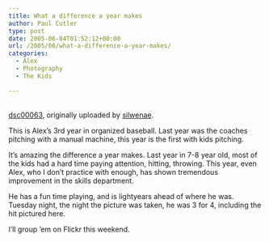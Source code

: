 ```yaml
---
title: What a difference a year makes
author: Paul Cutler
type: post
date: 2005-06-04T01:52:12+00:00
url: /2005/06/what-a-difference-a-year-makes/
categories:
  - Alex
  - Photography
  - The Kids

---
```

<div class="flickr-frame">
  <a href="http://www.flickr.com/photos/silwenae/16789379/" title="photo sharing"><img src="https://i1.wp.com/photos12.flickr.com/16789379_67cf28e84a.jpg?w=700" class="flickr-photo" alt="" data-recalc-dims="1" /></a><br /> <br /> <span class="flickr-caption"><a href="http://www.flickr.com/photos/silwenae/16789379/">dsc00063</a>, originally uploaded by <a href="http://www.flickr.com/people/silwenae/">silwenae</a>.</span>
</div>

<p class="flickr-yourcomment">
  This is Alex&#8217;s 3rd year in organized baseball. Last year was the coaches pitching with a manual machine, this year is the first with kids pitching.
</p>

It&#8217;s amazing the difference a year makes. Last year in 7-8 year old, most of the kids had a hard time paying attention, hitting, throwing. This year, even Alex, who I don&#8217;t practice with enough, has shown tremendous improvement in the skills department.

He has a fun time playing, and is lightyears ahead of where he was. Tuesday night, the night the picture was taken, he was 3 for 4, including the hit pictured here.

I&#8217;ll group &#8217;em on Flickr this weekend.